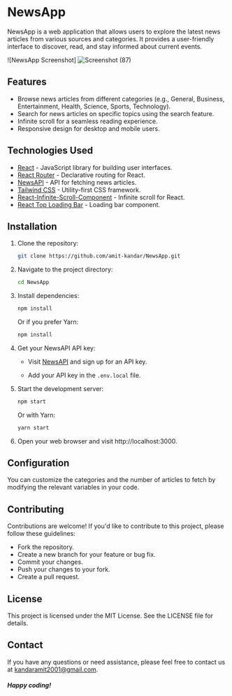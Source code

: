 # NewsApp

NewsApp is a web application that allows users to explore the latest news articles from various sources and categories. It provides a user-friendly interface to discover, read, and stay informed about current events.

![NewsApp Screenshot]
![Screenshot (87)](https://github.com/amit-kandar/NewsApp/assets/109284949/28fcb86d-d593-4235-809a-27e2a56dbb31)

## Features

- Browse news articles from different categories (e.g., General, Business, Entertainment, Health, Science, Sports, Technology).
- Search for news articles on specific topics using the search feature.
- Infinite scroll for a seamless reading experience.
- Responsive design for desktop and mobile users.

## Technologies Used

- [React](https://reactjs.org/) - JavaScript library for building user interfaces.
- [React Router](https://reactrouter.com/) - Declarative routing for React.
- [NewsAPI](https://newsapi.org/) - API for fetching news articles.
- [Tailwind CSS](https://tailwindcss.com/) - Utility-first CSS framework.
- [React-Infinite-Scroll-Component](https://www.npmjs.com/package/react-infinite-scroll-component) - Infinite scroll for React.
- [React Top Loading Bar](https://www.npmjs.com/package/react-top-loading-bar) - Loading bar component.

## Installation

1. Clone the repository:

   ```bash
   git clone https://github.com/amit-kandar/NewsApp.git
   ```

2. Navigate to the project directory:
   ```bash
   cd NewsApp
   ```
3. Install dependencies:
   ```bash
   npm install
   ```
   Or if you prefer Yarn:
   ```bash
   npm install
   ```
4. Get your NewsAPI API key:

   - Visit [NewsAPI](https://newsapi.org/) and sign up for an API key.

   - Add your API key in the `.env.local` file.

5. Start the development server:
   ```bash
   npm start
   ```
   Or with Yarn:
   ```bash
   yarn start
   ```
6. Open your web browser and visit http://localhost:3000.

## Configuration

You can customize the categories and the number of articles to fetch by modifying the relevant variables in your code.

## Contributing

Contributions are welcome! If you'd like to contribute to this project, please follow these guidelines:

- Fork the repository.
- Create a new branch for your feature or bug fix.
- Commit your changes.
- Push your changes to your fork.
- Create a pull request.

## License

This project is licensed under the MIT License. See the LICENSE file for details.

## Contact

If you have any questions or need assistance, please feel free to contact us at kandaramit2001@gmail.com.

##### Happy coding!
